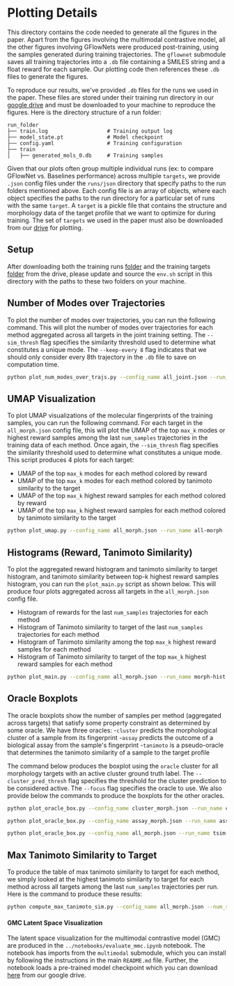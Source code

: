 # Plotting Details

This directory contains the code needed to generate all the figures in the paper. Apart from the figures involving the multimodal contrastive model, all the other figures involving GFlowNets were produced post-training, using the samples generated during training trajectories. The `gflownet` submodule saves all training trajectories into a `.db` file containing a SMILES string and a float reward for each sample. Our plotting code then references these `.db` files to generate the figures.

To reproduce our results, we've provided `.db` files for the runs we used in the paper. These files are stored under their training run directory in our [google drive](https://drive.google.com/drive/folders/1CFY9YHJsGGDYggwI7TCJhlssZDe_CuZK?usp=sharing) and must be downloaded to your machine to reproduce the figures. Here is the directory structure of a run folder:

```
run_folder
├── train.log                   # Training output log
├── model_state.pt              # Model checkpoint
├── config.yaml                 # Training configuration
├── train                       
│   ├── generated_mols_0.db     # Training samples
```

Given that our plots often group multiple individual runs (ex: to compare GFlowNet vs. Baselines performance) across multiple `targets`, we provide `.json` config files under the `runs/json` directory that specify paths to the run folders mentioned above. Each config file is an array of objects, where each object specifies the paths to the run directory for a particular set of runs with the same `target`. A `target` is a pickle file that contains the structure and morphology data of the target profile that we want to optimize for during training. The set of `targets` we used in the paper must also be downloaded from our [drive](https://drive.google.com/drive/folders/1CFY9YHJsGGDYggwI7TCJhlssZDe_CuZK?usp=sharing) for plotting.

## Setup
After downloading both the training runs [folder](https://drive.google.com/drive/folders/1CFY9YHJsGGDYggwI7TCJhlssZDe_CuZK?usp=sharing) and the training targets [folder](https://drive.google.com/drive/folders/1q-YqF2F7cvnK4Mr_thmI_CKRDYvjHLRs?usp=sharing) from the drive, please update and source the `env.sh` script in this directory with the paths to these two folders on your machine.

## Number of Modes over Trajectories
To plot the number of modes over trajectories, you can run the following command. This will plot the number of modes over trajectories for each method aggregated across all targets in the joint training setting. The `--sim_thresh` flag specifies the similarity threshold used to determine what constitutes a unique mode. The `--keep-every 8` flag indicates that we should only consider every 8th trajectory in the `.db` file to save on computation time. 
```bash
python plot_num_modes_over_trajs.py --config_name all_joint.json --run_name all-joint --save_dir ~/outdir --sim_thresh 0.3 --keep-every 8
```

## UMAP Visualization
To plot UMAP visualizations of the molecular fingerprints of the training samples, you can run the following command. For each target in the `all_morph.json` config file, this will plot the UMAP of the top `max_k` modes or highest reward samples among the last `num_samples` trajectories in the training data of each method. Once again, the `--sim_thresh` flag specifies the similarity threshold used to determine what constitutes a unique mode. This script produces 4 plots for each target:

- UMAP of the top `max_k` modes for each method colored by reward
- UMAP of the top `max_k` modes for each method colored by tanimoto similarity to the target
- UMAP of the top `max_k` highest reward samples for each method colored by reward
- UMAP of the top `max_k` highest reward samples for each method colored by tanimoto similarity to the target

```bash
python plot_umap.py --config_name all_morph.json --run_name all-morph --save_dir ~/outdir --max_k 1000 --num_samples 10000 --sim_thresh 0.3
```

## Histograms (Reward, Tanimoto Similarity)
To plot the aggregated reward histogram and tanimoto similarity to target histogram, and tanimoto similarity between top-k highest reward samples histogram, you can run the `plot_main.py` script as shown below. This will produce four plots aggregated across all targets in the `all_morph.json` config file.

- Histogram of rewards for the last `num_samples` trajectories for each method
- Histogram of Tanimoto similarity to target of the last `num_samples` trajectories for each method
- Histogram of Tanimoto similarity among the top `max_k` highest reward samples for each method
- Histogram of Tanimoto similarity to target of the top `max_k` highest reward samples for each method

```bash
python plot_main.py --config_name all_morph.json --run_name morph-hist --save_dir ~/outdir --max_k 1000 --num_samples 10000
```

## Oracle Boxplots
The oracle boxplots show the number of samples per method (aggregated across targets) that satisfy some property constraint as determined by some oracle. We have three oracles:
-`cluster` predicts the morphological cluster of a sample from its fingerprint
-`assay` predicts the outcome of a biological assay from the sample's fingerprint
-`tanimoto` is a pseudo-oracle that determines the tanimoto similarity of a sample to the target profile

The command below produces the boxplot using the `oracle` cluster for all morphology targets with an active cluster ground truth label. The `--cluster_pred_thresh` flag specifies the threshold for the cluster prediction to be considered active. The `--focus` flag specifies the oracle to use. We also provide below the commands to produce the boxplots for the other oracles.

```bash
python plot_oracle_box.py --config_name cluster_morph.json --run_name cluster-box --save_dir ~/outdir --max_k 1000 --keep_every 8 --focus cluster --cluster_pred_thresh 0.3

python plot_oracle_box.py --config_name assay_morph.json --run_name assay-box --save_dir ~/outdir --max_k 1000 --keep_every 8 --focus assay --assay_pred_thresh 0.7

python plot_oracle_box.py --config_name all_morph.json --run_name tsim-box --save_dir ~/outdir --max_k 1000 --keep_every 8 --focus tsim --sim_to_target_thresh 0.2
```

## Max Tanimoto Similarity to Target
To produce the table of max tanimoto similarity to target for each method, we simply looked at the highest tanimoto similarity to target for each method across all targets among the last `num_samples` trajectories per run. Here is the command to produce these results:
```bash
python compute_max_tanimoto_sim.py --config_name all_morph.json --num_samples 10000
```

#### GMC Latent Space Visualization
The latent space visualization for the multimodal contrastive model (GMC) are produced in the `../notebooks/evaluate_mmc.ipynb` notebook. The notebook has imports from the `multimodal` submodule, which you can install by following the instructions in the main `README.md` file. Further, the notebook loads a pre-trained model checkpoint which you can download [here]() from our google drive.
